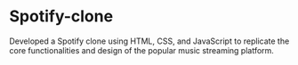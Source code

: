 # Spotify-clone
Developed a Spotify clone using HTML, CSS, and JavaScript to replicate the core functionalities and design of the popular music streaming platform.
